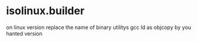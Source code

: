 # isolinux.builder

on linux version replace the name of binary utilitys gcc ld as objcopy by you hanted version
